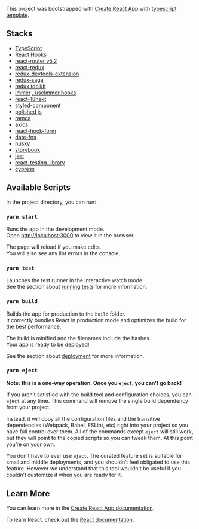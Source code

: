 This project was bootstrapped with [Create React App](https://github.com/facebook/create-react-app) with [typescript template](https://github.com/facebook/create-react-app/tree/master/packages/cra-template-typescript).

## Stacks

- [TypeScript](https://github.com/microsoft/TypeScript)
- [React Hooks](https://reactjs.org/docs/hooks-intro.html)
- [react-router v5.2](https://github.com/ReactTraining/react-router)
- [react-redux](https://github.com/reduxjs/react-redux)
- [redux-devtools-extension](https://github.com/zalmoxisus/redux-devtools-extension)
- [redux-saga](https://github.com/redux-saga/redux-saga)
- [redux toolkit](https://github.com/reduxjs/redux-toolkit)
- [immer](https://github.com/immerjs/immer) [, useImmer hooks](https://github.com/immerjs/use-immer)
- [react-18next](https://github.com/i18next/react-i18next)
- [styled-component](https://github.com/styled-components/styled-components)
- [polished js](https://github.com/styled-components/polished)
- [ramda](https://github.com/ramda/ramda)
- [axios](https://github.com/axios/axios)
- [react-hook-form](https://github.com/react-hook-form/react-hook-form)
- [date-fns](https://github.com/date-fns/date-fns)
- [husky](https://github.com/typicode/husky)
- [storybook](https://github.com/storybookjs/storybook)
- [jest](https://github.com/facebook/jest)
- [react-testing-library](https://github.com/testing-library/react-testing-library)
- [cypress](https://github.com/cypress-io/cypress)

## Available Scripts

In the project directory, you can run:

### `yarn start`

Runs the app in the development mode.<br />
Open [http://localhost:3000](http://localhost:3000) to view it in the browser.

The page will reload if you make edits.<br />
You will also see any lint errors in the console.

### `yarn test`

Launches the test runner in the interactive watch mode.<br />
See the section about [running tests](https://facebook.github.io/create-react-app/docs/running-tests) for more information.

### `yarn build`

Builds the app for production to the `build` folder.<br />
It correctly bundles React in production mode and optimizes the build for the best performance.

The build is minified and the filenames include the hashes.<br />
Your app is ready to be deployed!

See the section about [deployment](https://facebook.github.io/create-react-app/docs/deployment) for more information.

### `yarn eject`

**Note: this is a one-way operation. Once you `eject`, you can’t go back!**

If you aren’t satisfied with the build tool and configuration choices, you can `eject` at any time. This command will remove the single build dependency from your project.

Instead, it will copy all the configuration files and the transitive dependencies (Webpack, Babel, ESLint, etc) right into your project so you have full control over them. All of the commands except `eject` will still work, but they will point to the copied scripts so you can tweak them. At this point you’re on your own.

You don’t have to ever use `eject`. The curated feature set is suitable for small and middle deployments, and you shouldn’t feel obligated to use this feature. However we understand that this tool wouldn’t be useful if you couldn’t customize it when you are ready for it.

## Learn More

You can learn more in the [Create React App documentation](https://facebook.github.io/create-react-app/docs/getting-started).

To learn React, check out the [React documentation](https://reactjs.org/).
